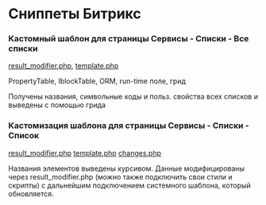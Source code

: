 # Сниппеты Битрикс

### Кастомный шаблон для страницы Сервисы - Списки - Все списки

[result_modifier.php](https://github.com/elisad5791/bx-snippets/blob/main/local/templates/.default/components/bitrix/lists.lists/.default/result_modifier.php),
[template.php](https://github.com/elisad5791/bx-snippets/blob/main/local/templates/.default/components/bitrix/lists.lists/.default/template.php)

PropertyTable, IblockTable, ORM, run-time поле, грид

Получены названия, символьные коды и польз. свойства всех списков и выведены с помощью грида

### Кастомизация шаблона для страницы Сервисы - Списки - Список

[result_modifier.php](https://github.com/elisad5791/bx-snippets/blob/main/local/templates/.default/components/bitrix/lists.list/.default/result_modifier.php)
[template.php](https://github.com/elisad5791/bx-snippets/blob/main/local/templates/.default/components/bitrix/lists.list/.default/template.php)
[changes.php](https://github.com/elisad5791/bx-snippets/blob/main/local/templates/.default/components/bitrix/lists.list/.default/include/changes.php)

Названия элементов выведены курсивом. Данные модифицированы через result_modifier.php (можно также подключить свои стили и скрипты) с дальнейшим подключением системного шаблона, который обновляется.